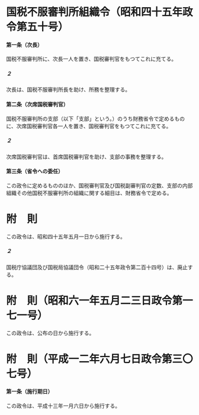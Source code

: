 # 国税不服審判所組織令（昭和四十五年政令第五十号）
#### 第一条（次長）
国税不服審判所に、次長一人を置き、国税審判官をもつてこれに充てる。
##### ２
次長は、国税不服審判所長を助け、所務を整理する。
#### 第二条（次席国税審判官）
国税不服審判所の支部（以下「支部」という。）のうち財務省令で定めるものに、次席国税審判官各一人を置き、国税審判官をもつてこれに充てる。
##### ２
次席国税審判官は、首席国税審判官を助け、支部の事務を整理する。
#### 第三条（省令への委任）
この政令に定めるもののほか、国税審判官及び国税副審判官の定数、支部の内部組織その他国税不服審判所の組織に関する細目は、財務省令で定める。
# 附　則
この政令は、昭和四十五年五月一日から施行する。
##### ２
国税庁協議団及び国税局協議団令（昭和二十五年政令第二百十四号）は、廃止する。
# 附　則（昭和六一年五月二三日政令第一七一号）
この政令は、公布の日から施行する。
# 附　則（平成一二年六月七日政令第三〇七号）
#### 第一条（施行期日）
この政令は、平成十三年一月六日から施行する。
